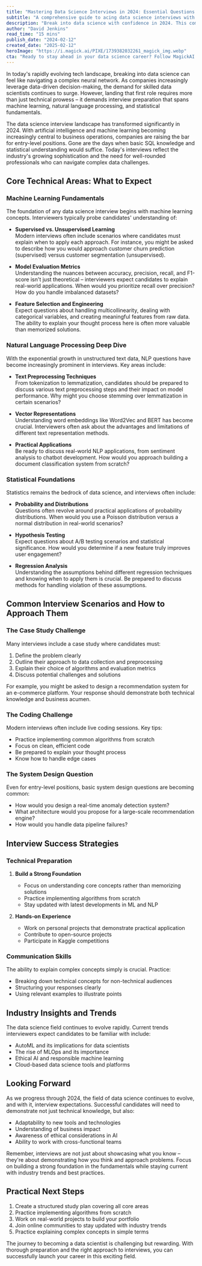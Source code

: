 ```yaml
---
title: "Mastering Data Science Interviews in 2024: Essential Questions for ML, NLP, and Statistics"
subtitle: "A comprehensive guide to acing data science interviews with focus on machine learning, NLP and statistical concepts"
description: "Break into data science with confidence in 2024. This comprehensive guide covers essential interview topics including machine learning fundamentals, NLP techniques, and statistical concepts. Learn how to tackle technical challenges, ace coding interviews, and demonstrate your problem-solving abilities effectively."
author: "David Jenkins"
read_time: "15 mins"
publish_date: "2024-02-12"
created_date: "2025-02-12"
heroImage: "https://i.magick.ai/PIXE/1739382032261_magick_img.webp"
cta: "Ready to stay ahead in your data science career? Follow MagickAI on LinkedIn for regular updates on interview tips, industry insights, and the latest developments in AI and machine learning. Join our community of data science professionals today!"
---
```


In today's rapidly evolving tech landscape, breaking into data science can feel like navigating a complex neural network. As companies increasingly leverage data-driven decision-making, the demand for skilled data scientists continues to surge. However, landing that first role requires more than just technical prowess – it demands interview preparation that spans machine learning, natural language processing, and statistical fundamentals.

The data science interview landscape has transformed significantly in 2024. With artificial intelligence and machine learning becoming increasingly central to business operations, companies are raising the bar for entry-level positions. Gone are the days when basic SQL knowledge and statistical understanding would suffice. Today's interviews reflect the industry's growing sophistication and the need for well-rounded professionals who can navigate complex data challenges.

## Core Technical Areas: What to Expect

### Machine Learning Fundamentals

The foundation of any data science interview begins with machine learning concepts. Interviewers typically probe candidates' understanding of:

- **Supervised vs. Unsupervised Learning**  
  Modern interviews often include scenarios where candidates must explain when to apply each approach. For instance, you might be asked to describe how you would approach customer churn prediction (supervised) versus customer segmentation (unsupervised).

- **Model Evaluation Metrics**  
  Understanding the nuances between accuracy, precision, recall, and F1-score isn't just theoretical – interviewers expect candidates to explain real-world applications. When would you prioritize recall over precision? How do you handle imbalanced datasets?

- **Feature Selection and Engineering**  
  Expect questions about handling multicollinearity, dealing with categorical variables, and creating meaningful features from raw data. The ability to explain your thought process here is often more valuable than memorized solutions.

### Natural Language Processing Deep Dive

With the exponential growth in unstructured text data, NLP questions have become increasingly prominent in interviews. Key areas include:

- **Text Preprocessing Techniques**  
  From tokenization to lemmatization, candidates should be prepared to discuss various text preprocessing steps and their impact on model performance. Why might you choose stemming over lemmatization in certain scenarios?

- **Vector Representations**  
  Understanding word embeddings like Word2Vec and BERT has become crucial. Interviewers often ask about the advantages and limitations of different text representation methods.

- **Practical Applications**  
  Be ready to discuss real-world NLP applications, from sentiment analysis to chatbot development. How would you approach building a document classification system from scratch?

### Statistical Foundations

Statistics remains the bedrock of data science, and interviews often include:

- **Probability and Distributions**  
  Questions often revolve around practical applications of probability distributions. When would you use a Poisson distribution versus a normal distribution in real-world scenarios?

- **Hypothesis Testing**  
  Expect questions about A/B testing scenarios and statistical significance. How would you determine if a new feature truly improves user engagement?

- **Regression Analysis**  
  Understanding the assumptions behind different regression techniques and knowing when to apply them is crucial. Be prepared to discuss methods for handling violation of these assumptions.

## Common Interview Scenarios and How to Approach Them

### The Case Study Challenge

Many interviews include a case study where candidates must:  
1. Define the problem clearly  
2. Outline their approach to data collection and preprocessing  
3. Explain their choice of algorithms and evaluation metrics  
4. Discuss potential challenges and solutions

For example, you might be asked to design a recommendation system for an e-commerce platform. Your response should demonstrate both technical knowledge and business acumen.

### The Coding Challenge

Modern interviews often include live coding sessions. Key tips:  
- Practice implementing common algorithms from scratch  
- Focus on clean, efficient code  
- Be prepared to explain your thought process  
- Know how to handle edge cases

### The System Design Question

Even for entry-level positions, basic system design questions are becoming common:  
- How would you design a real-time anomaly detection system?  
- What architecture would you propose for a large-scale recommendation engine?  
- How would you handle data pipeline failures?

## Interview Success Strategies

### Technical Preparation

1. **Build a Strong Foundation**  
   - Focus on understanding core concepts rather than memorizing solutions  
   - Practice implementing algorithms from scratch  
   - Stay updated with latest developments in ML and NLP

2. **Hands-on Experience**  
   - Work on personal projects that demonstrate practical application  
   - Contribute to open-source projects  
   - Participate in Kaggle competitions

### Communication Skills

The ability to explain complex concepts simply is crucial. Practice:  
- Breaking down technical concepts for non-technical audiences  
- Structuring your responses clearly  
- Using relevant examples to illustrate points

## Industry Insights and Trends

The data science field continues to evolve rapidly. Current trends interviewers expect candidates to be familiar with include:  
- AutoML and its implications for data scientists  
- The rise of MLOps and its importance  
- Ethical AI and responsible machine learning  
- Cloud-based data science tools and platforms

## Looking Forward

As we progress through 2024, the field of data science continues to evolve, and with it, interview expectations. Successful candidates will need to demonstrate not just technical knowledge, but also:  
- Adaptability to new tools and technologies  
- Understanding of business impact  
- Awareness of ethical considerations in AI  
- Ability to work with cross-functional teams

Remember, interviews are not just about showcasing what you know – they're about demonstrating how you think and approach problems. Focus on building a strong foundation in the fundamentals while staying current with industry trends and best practices.

## Practical Next Steps

1. Create a structured study plan covering all core areas  
2. Practice implementing algorithms from scratch  
3. Work on real-world projects to build your portfolio  
4. Join online communities to stay updated with industry trends  
5. Practice explaining complex concepts in simple terms

The journey to becoming a data scientist is challenging but rewarding. With thorough preparation and the right approach to interviews, you can successfully launch your career in this exciting field.